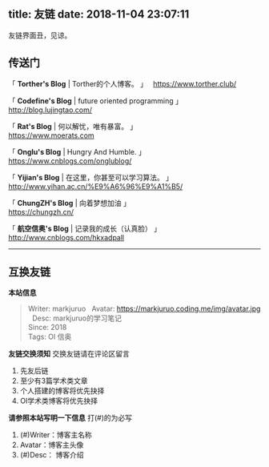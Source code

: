 title: 友链
date: 2018-11-04 23:07:11
---
友链界面丑，见谅。

## 传送门
「 <i class="fa fa-user"></i> **Torther's Blog** | <i class="fa fa-pencil"></i> Torther的个人博客。 」   
<i class="fa fa-link"></i> https://www.torther.club/  

「 <i class="fa fa-user"></i> **Codefine's Blog** | <i class="fa fa-pencil"></i> future oriented programming 」   
<i class="fa fa-link"></i> http://blog.lujingtao.com/  

「 <i class="fa fa-user"></i> **Rat's Blog** | <i class="fa fa-pencil"></i> 何以解忧，唯有暴富。 」   
<i class="fa fa-link"></i> https://www.moerats.com  

「 <i class="fa fa-user"></i> **Onglu's Blog** |  <i class="fa fa-pencil"></i> Hungry And Humble. 」   
<i class="fa fa-link"></i> https://www.cnblogs.com/onglublog/  

「 <i class="fa fa-user"></i> **Yijian's Blog** | <i class="fa fa-pencil"></i> 在这里，你甚至可以学习算法。 」    
<i class="fa fa-link"></i> http://www.yihan.ac.cn/%E9%A6%96%E9%A1%B5/  

「 <i class="fa fa-user"></i> **ChungZH's Blog** | <i class="fa fa-pencil"></i> 向着梦想加油 」   
<i class="fa fa-link"></i> https://chungzh.cn/  

「 <i class="fa fa-user"></i> **航空信奥's Blog** | <i class="fa fa-pencil"></i> 记录我的成长（认真脸） 」   
<i class="fa fa-link"></i> http://www.cnblogs.com/hkxadpall
  
  
 ***
## 互换友链
**本站信息** 
> Writer: markjuruo  
Avatar: https://markjuruo.coding.me/img/avatar.jpg  
Desc: markjuruo的学习笔记  
Since: 2018  
Tags: OI 信奥

**友链交换须知** 交换友链请在评论区留言
1. 先友后链
2. 至少有3篇学术类文章
3. 个人搭建的博客将优先抉择
4. OI学术类博客将优先抉择

**请参照本站写明一下信息** 打(#)的为必写  
1. (#)Writer：博客主名称
2. Avatar：博客主头像
3. (#)Desc： 博客介绍